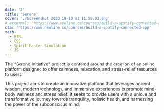 ```yaml
---
date: '3'
title: 'Serene'
cover: './Screenshot 2023-10-10 at 11.59.03.png'
# external: 'https://www.newline.co/courses/build-a-spotify-connected-app'
cta: 'https://www.newline.co/courses/build-a-spotify-connected-app'
tech:
  - HTML
  - CSS
  - Spirit-Master Simulation
  - JS
---
```


The "Serene Initiative" project is centered around the creation of an online platform designed
to offer calmness, relaxation, and stress-relief resources to users.

This project aims to create an innovative platform that
leverages ancient wisdom, modern technology, and immersive experiences to
promote mind-body wellness and stress relief. It seeks to provide users with a unique
and transformative journey towards tranquility, holistic health, and harnessing the
power of the subconscious mind.
